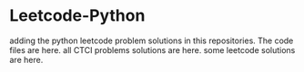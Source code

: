# Leetcode-Python
adding the python leetcode problem solutions in this repositories. 
The code files are here.
all CTCI problems solutions are here.
some leetcode solutions are here.















































































































































































































































